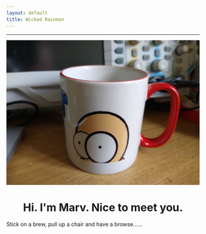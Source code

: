 ```yaml
---
layout: default
title: Wicked Rainman
---
```

__________________

<p align="center" >
  <img src="/pictures/mug.png">
</p>

<center>
  <h1>Hi. I'm Marv. Nice to meet you.</h1>
</center>
Stick on a brew, pull up a chair and have a browse......

